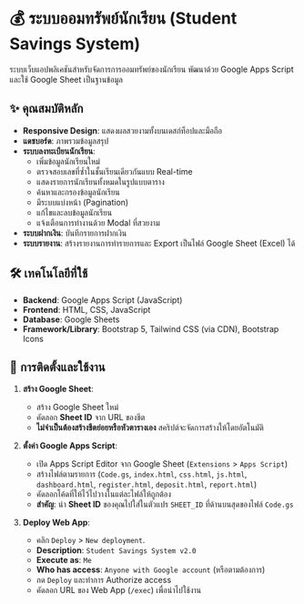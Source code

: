 # 💰 ระบบออมทรัพย์นักเรียน (Student Savings System)

ระบบเว็บแอปพลิเคชันสำหรับจัดการการออมทรัพย์ของนักเรียน พัฒนาด้วย Google Apps Script และใช้ Google Sheet เป็นฐานข้อมูล

## ✨ คุณสมบัติหลัก

-   **Responsive Design**: แสดงผลสวยงามทั้งบนเดสก์ท็อปและมือถือ
-   **แดชบอร์ด**: ภาพรวมข้อมูลสรุป
-   **ระบบลงทะเบียนนักเรียน**:
    -   เพิ่มข้อมูลนักเรียนใหม่
    -   ตรวจสอบเลขที่ซ้ำในชั้นเรียนเดียวกันแบบ Real-time
    -   แสดงรายการนักเรียนทั้งหมดในรูปแบบตาราง
    -   ค้นหาและกรองข้อมูลนักเรียน
    -   มีระบบแบ่งหน้า (Pagination)
    -   แก้ไขและลบข้อมูลนักเรียน
    -   แจ้งเตือนการทำงานด้วย Modal ที่สวยงาม
-   **ระบบฝากเงิน**: บันทึกรายการฝากเงิน
-   **ระบบรายงาน**: สร้างรายงานการทำรายการและ Export เป็นไฟล์ Google Sheet (Excel) ได้

## 🛠️ เทคโนโลยีที่ใช้

-   **Backend**: Google Apps Script (JavaScript)
-   **Frontend**: HTML, CSS, JavaScript
-   **Database**: Google Sheets
-   **Framework/Library**: Bootstrap 5, Tailwind CSS (via CDN), Bootstrap Icons

## 🚀 การติดตั้งและใช้งาน

1.  **สร้าง Google Sheet**:
    -   สร้าง Google Sheet ใหม่
    -   คัดลอก **Sheet ID** จาก URL ของชีต
    -   **ไม่จำเป็นต้องสร้างชีตย่อยหรือหัวตารางเอง** สคริปต์จะจัดการสร้างให้โดยอัตโนมัติ

2.  **ตั้งค่า Google Apps Script**:
    -   เปิด Apps Script Editor จาก Google Sheet (`Extensions` > `Apps Script`)
    -   สร้างไฟล์ตามรายการ (`Code.gs`, `index.html`, `css.html`, `js.html`, `dashboard.html`, `register.html`, `deposit.html`, `report.html`)
    -   คัดลอกโค้ดที่ให้ไว้ไปวางในแต่ละไฟล์ให้ถูกต้อง
    -   **สำคัญ**: นำ **Sheet ID** ของคุณไปใส่ในตัวแปร `SHEET_ID` ที่ด้านบนสุดของไฟล์ `Code.gs`

3.  **Deploy Web App**:
    -   คลิก `Deploy` > `New deployment`.
    * **Description**: `Student Savings System v2.0`
    * **Execute as**: `Me`
    * **Who has access**: `Anyone with Google account` (หรือตามต้องการ)
    -   กด `Deploy` และทำการ Authorize access
    -   คัดลอก URL ของ Web App (`/exec`) เพื่อนำไปใช้งาน

